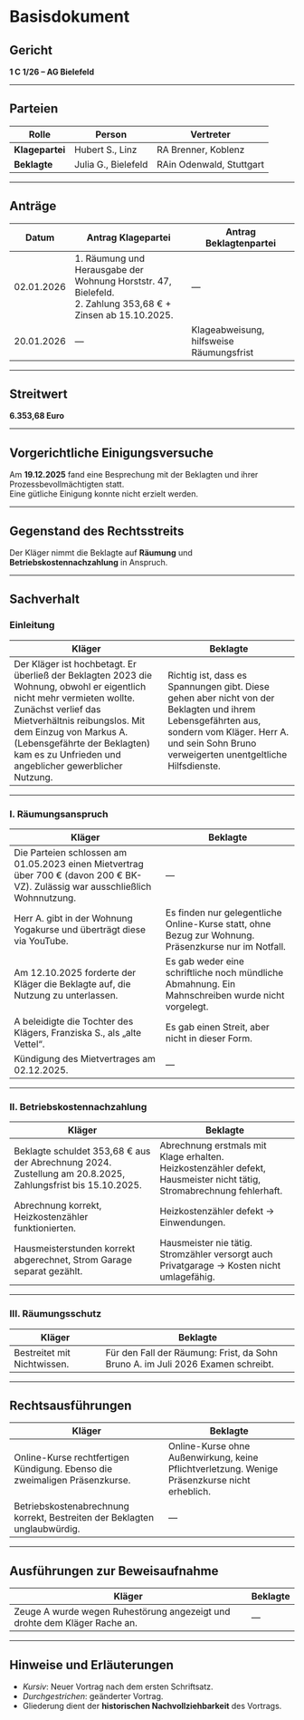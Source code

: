 # Basisdokument 

## Gericht
**1 C 1/26 – AG Bielefeld**

---

## Parteien

| Rolle          | Person                         | Vertreter                         |
|----------------|--------------------------------|-----------------------------------|
| **Klagepartei**| Hubert S., Linz                | RA Brenner, Koblenz               |
| **Beklagte**   | Julia G., Bielefeld             | RAin Odenwald, Stuttgart          |

---

## Anträge

| Datum       | Antrag Klagepartei                                                                 | Antrag Beklagtenpartei                                        |
|-------------|------------------------------------------------------------------------------------|---------------------------------------------------------------|
| 02.01.2026  | 1. Räumung und Herausgabe der Wohnung Horststr. 47, Bielefeld.<br>2. Zahlung 353,68 € + Zinsen ab 15.10.2025. | —                                                             |
| 20.01.2026  | —                                                                                  | Klageabweisung, hilfsweise Räumungsfrist                      |

---

## Streitwert
**6.353,68 Euro**

---

## Vorgerichtliche Einigungsversuche
Am **19.12.2025** fand eine Besprechung mit der Beklagten und ihrer Prozessbevollmächtigten statt.  
Eine gütliche Einigung konnte nicht erzielt werden.

---

## Gegenstand des Rechtsstreits
Der Kläger nimmt die Beklagte auf **Räumung** und **Betriebskostennachzahlung** in Anspruch.

---

## Sachverhalt

### Einleitung

| Kläger                                                                                             | Beklagte                                                                                     |
|----------------------------------------------------------------------------------------------------|----------------------------------------------------------------------------------------------|
| Der Kläger ist hochbetagt. Er überließ der Beklagten 2023 die Wohnung, obwohl er eigentlich nicht mehr vermieten wollte. Zunächst verlief das Mietverhältnis reibungslos. Mit dem Einzug von Markus A. (Lebensgefährte der Beklagten) kam es zu Unfrieden und angeblicher gewerblicher Nutzung. | Richtig ist, dass es Spannungen gibt. Diese gehen aber nicht von der Beklagten und ihrem Lebensgefährten aus, sondern vom Kläger. Herr A. und sein Sohn Bruno verweigerten unentgeltliche Hilfsdienste. |

---

### I. Räumungsanspruch

| Kläger                                                                                             | Beklagte                                                                                     |
|----------------------------------------------------------------------------------------------------|----------------------------------------------------------------------------------------------|
| Die Parteien schlossen am 01.05.2023 einen Mietvertrag über 700 € (davon 200 € BK-VZ). Zulässig war ausschließlich Wohnnutzung. | — |
| Herr A. gibt in der Wohnung Yogakurse und überträgt diese via YouTube.                              | Es finden nur gelegentliche Online-Kurse statt, ohne Bezug zur Wohnung. Präsenzkurse nur im Notfall. |
| Am 12.10.2025 forderte der Kläger die Beklagte auf, die Nutzung zu unterlassen.                     | Es gab weder eine schriftliche noch mündliche Abmahnung. Ein Mahnschreiben wurde nicht vorgelegt. |
| A beleidigte die Tochter des Klägers, Franziska S., als „alte Vettel“.                             | Es gab einen Streit, aber nicht in dieser Form.                                                |
| Kündigung des Mietvertrages am 02.12.2025.                                                         | —                                                                                            |

---

### II. Betriebskostennachzahlung

| Kläger                                                                                             | Beklagte                                                                                     |
|----------------------------------------------------------------------------------------------------|----------------------------------------------------------------------------------------------|
| Beklagte schuldet 353,68 € aus der Abrechnung 2024. Zustellung am 20.8.2025, Zahlungsfrist bis 15.10.2025. | Abrechnung erstmals mit Klage erhalten. Heizkostenzähler defekt, Hausmeister nicht tätig, Stromabrechnung fehlerhaft. |
| Abrechnung korrekt, Heizkostenzähler funktionierten.                                               | Heizkostenzähler defekt → Einwendungen.                                                      |
| Hausmeisterstunden korrekt abgerechnet, Strom Garage separat gezählt.                             | Hausmeister nie tätig. Stromzähler versorgt auch Privatgarage → Kosten nicht umlagefähig.     |

---

### III. Räumungsschutz

| Kläger                                                                                             | Beklagte                                                                                     |
|----------------------------------------------------------------------------------------------------|----------------------------------------------------------------------------------------------|
| Bestreitet mit Nichtwissen.                                                                        | Für den Fall der Räumung: Frist, da Sohn Bruno A. im Juli 2026 Examen schreibt.              |

---

## Rechtsausführungen

| Kläger                                                                                             | Beklagte                                                                                     |
|----------------------------------------------------------------------------------------------------|----------------------------------------------------------------------------------------------|
| Online-Kurse rechtfertigen Kündigung. Ebenso die zweimaligen Präsenzkurse.                         | Online-Kurse ohne Außenwirkung, keine Pflichtverletzung. Wenige Präsenzkurse nicht erheblich. |
| Betriebskostenabrechnung korrekt, Bestreiten der Beklagten unglaubwürdig.                          | —                                                                                            |

---

## Ausführungen zur Beweisaufnahme

| Kläger                                                                                             | Beklagte |
|----------------------------------------------------------------------------------------------------|----------|
| Zeuge A wurde wegen Ruhestörung angezeigt und drohte dem Kläger Rache an.                         | —        |

---

## Hinweise und Erläuterungen

- *Kursiv*: Neuer Vortrag nach dem ersten Schriftsatz.  
- *Durchgestrichen*: geänderter Vortrag.  
- Gliederung dient der **historischen Nachvollziehbarkeit** des Vortrags.  
